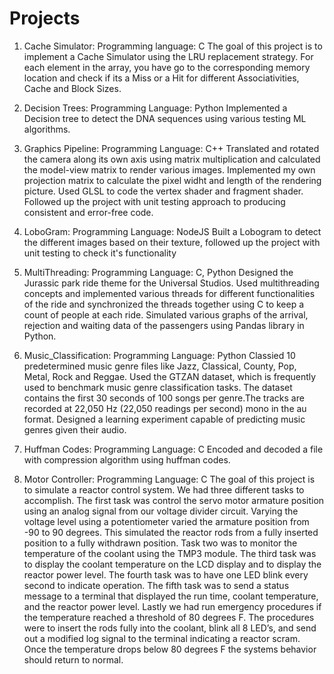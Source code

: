 # Projects

1) Cache Simulator: 
Programming language: C
The goal of this project is to implement a Cache Simulator using the LRU replacement strategy. For each element in the array, you have go to the corresponding memory location and check if its a Miss or a Hit for different Associativities, Cache and Block Sizes.

2) Decision Trees:
Programming Language: Python
Implemented a Decision tree to detect the DNA sequences using various testing ML algorithms.

3) Graphics Pipeline:
Programming Language: C++
Translated and rotated the camera along its own axis using matrix multiplication and calculated the model-view matrix to render various images. Implemented my own projection matrix to calculate the pixel widht and length of the rendering picture.
Used GLSL to code the vertex shader and fragment shader. Followed up the project with unit testing approach to producing consistent and error-free code.

4) LoboGram:
Programming Language: NodeJS
Built a Lobogram to detect the different images based on their texture, followed up the project with unit testing to check it's functionality

5) MultiThreading:
Programming Language: C, Python
Designed the Jurassic park ride theme for the Universal Studios. Used multithreading concepts and implemented various threads for different functionalities of the ride and synchronized the threads together using C to keep a count of people at each ride. 
Simulated various graphs of the arrival, rejection and waiting data of the passengers using Pandas library in Python. 

6) Music_Classification:
Programming Language: Python
Classied 10 predetermined music genre files like Jazz, Classical, County, Pop, Metal, Rock and Reggae. Used the GTZAN dataset, which is frequently used to benchmark music genre classification tasks. The dataset contains the first 30
seconds of 100 songs per genre.The tracks are recorded at 22,050 Hz (22,050 readings per second) mono in the au format.
Designed a learning experiment capable of predicting music genres given their audio.

7) Huffman Codes:
Programming Language: C
Encoded and decoded a file with compression algorithm using huffman codes. 

8) Motor Controller:
Programming Language: C
The goal of this project is to simulate a reactor control system. We had three different tasks
to accomplish. The first task was control the servo motor armature position using an analog signal from
our voltage divider circuit. Varying the voltage level using a potentiometer varied the armature position
from -90 to 90 degrees. This simulated the reactor rods from a fully inserted position to a fully
withdrawn position. Task two was to monitor the temperature of the coolant using the TMP3 module.
The third task was to display the coolant temperature on the LCD display and to display the reactor
power level. The fourth task was to have one LED blink every second to indicate operation. The fifth task
was to send a status message to a terminal that displayed the run time, coolant temperature, and the
reactor power level. Lastly we had run emergency procedures if the temperature reached a threshold of
80 degrees F. The procedures were to insert the rods fully into the coolant, blink all 8 LED’s, and send
out a modified log signal to the terminal indicating a reactor scram. Once the temperature drops below
80 degrees F the systems behavior should return to normal.

